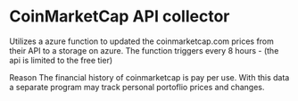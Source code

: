 # CoinMarketCap API collector
Utilizes a azure function to updated the coinmarketcap.com prices from their API to a storage on azure. 
The function triggers every 8 hours - (the api is limited to the free tier)

Reason
The financial history of coinmarketcap is pay per use. With this data a separate program may track personal portoflio prices and changes.
